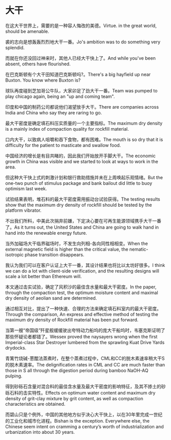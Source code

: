 # 大干

<p><span class="chinese">在这大干世界上，需要的是一种容人悔改的美德。</span><span class="english">Virtue. in the great world, should be amenable.</span></p>

<p><span class="chinese">裘的志向是想轰轰烈烈地大干一番。</span><span class="english">Jo's ambition was to do something very splendid.</span></p>

<p><span class="chinese">而就在你还没回过神来时，其他人已经大干快上了。</span><span class="english">And while you've been absent, others have flourished.</span></p>

<p><span class="chinese">在巴克斯顿有个大干田知道巴克斯顿吗?。</span><span class="english">There's a big hayfield up near Buxton. You know where Buxton is?</span></p>

<p><span class="chinese">球队再度碰到芝加哥公牛队，大家卯足了劲大干一番。</span><span class="english">Team was pumped to play chicago again, being an "up and coming team".</span></p>

<p><span class="chinese">印度和中国的制药公司都说他们渴望放手大干。</span><span class="english">There are companies across India and China who say they are raring to go.</span></p>

<p><span class="chinese">最大干密度是确定填石料压实质量的一个主要指标。</span><span class="english">The maximum dry density is a mainly index of compaction quality for rockfill material.</span></p>

<p><span class="chinese">口内大干，以致病人咀嚼和吞下食物，都有困难。</span><span class="english">The mouth is so dry that it is difficulty for the patient to masticate and swallow food.</span></p>

<p><span class="chinese">中国经济的增长是有目共睹的，因此我们开始放开手脚大干。</span><span class="english">The economic growth in China was visible and we started to look at ways to work in the area.</span></p>

<p><span class="chinese">但这种大干快上式的刺激计划和银行救助措施并未在上周唤起乐观情绪。</span><span class="english">But the one-two punch of stimulus package and bank bailout did little to buoy optimism last week.</span></p>

<p><span class="chinese">试验结果表明，堆石料的最大干密度需用振动台试验获得。</span><span class="english">The testing results show that the maximum dry density of rockfill should be tested by the platform vibrator.</span></p>

<p><span class="chinese">不出我们所料，中美此次捐弃前嫌，下定决心要在可再生能源领域携手大干一番了。</span><span class="english">As it turns out, the United States and China are going to walk hand in hand into the renewable energy future.</span></p>

<p><span class="chinese">当外加磁场大干临界磁场时，不发生向列相-各向同性相相变。</span><span class="english">When the external magnetic field is higher than the critical value, the nematic-isotropic phase transition disappears.</span></p>

<p><span class="chinese">我认为我们可以在客户认证上大干一番，其设计结果也将比以太坊好很多。</span><span class="english">I think we can do a lot with client-side verification, and the resulting designs will scale a lot better than Ethereum will.</span></p>

<p><span class="chinese">本文通过击实试验，确定了风积沙的最佳含水量和最大干密度。</span><span class="english">In the paper, through the compaction test, the optimum moisture content and maximal dry density of aeolian sand are determined.</span></p>

<p><span class="chinese">通过相互对比，提出了一种快速、合理的方法来确定填石料室内的最大干密度。</span><span class="english">Through the comparison, An express and effective method of testing the maximum dry density of Rockfill material has been put forward.</span></p>

<p><span class="chinese">当第一艘“帝国级”歼星舰缓缓驶出夸特动力船坞的庞大干船坞时，韦塞克斯证明了那些怀疑论者都错了。</span><span class="english">Wessex proved the naysayers wrong when the first Imperial-class Star Destroyer lumbered from the sprawling Kuat Drive Yards drydocks.</span></p>

<p><span class="chinese">青篱竹烧碱-蒽醌法蒸煮时，在整个蒸煮过程中，CML和CC的脱木素速率稍大干S的脱木素速率。</span><span class="english">The delignification rates in CML and CC are much faster than those in S all through the digestion period during bamboo NaOH-AQ pulping.</span></p>

<p><span class="chinese">得到砂砾石含量对混合料的最佳含水量及最大干密度的影响特征，及其不掺土的砂砾石料的击实特性。</span><span class="english">Effects on optimum water content and maximum dry density of grit-clay mixture by grit content, as well as compaction characteristics are obtained.</span></p>

<p><span class="chinese">而碧山只是个例外，中国的其他地方似乎决心大干快上，以在30年里完成一世纪的工业化和城市化进程。</span><span class="english">Bishan is the exception. Everywhere else, the Chinese seem intent on cramming a century’s worth of industrialization and urbanization into about 30 years.</span></p>

